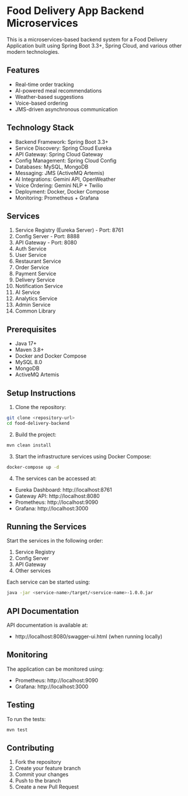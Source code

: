# Food Delivery App Backend Microservices

This is a microservices-based backend system for a Food Delivery Application built using Spring Boot 3.3+, Spring Cloud, and various other modern technologies.

## Features

- Real-time order tracking
- AI-powered meal recommendations
- Weather-based suggestions
- Voice-based ordering
- JMS-driven asynchronous communication

## Technology Stack

- Backend Framework: Spring Boot 3.3+
- Service Discovery: Spring Cloud Eureka
- API Gateway: Spring Cloud Gateway
- Config Management: Spring Cloud Config
- Databases: MySQL, MongoDB
- Messaging: JMS (ActiveMQ Artemis)
- AI Integrations: Gemini API, OpenWeather
- Voice Ordering: Gemini NLP + Twilio
- Deployment: Docker, Docker Compose
- Monitoring: Prometheus + Grafana

## Services

1. Service Registry (Eureka Server) - Port: 8761
2. Config Server - Port: 8888
3. API Gateway - Port: 8080
4. Auth Service
5. User Service
6. Restaurant Service
7. Order Service
8. Payment Service
9. Delivery Service
10. Notification Service
11. AI Service
12. Analytics Service
13. Admin Service
14. Common Library

## Prerequisites

- Java 17+
- Maven 3.8+
- Docker and Docker Compose
- MySQL 8.0
- MongoDB
- ActiveMQ Artemis

## Setup Instructions

1. Clone the repository:
```bash
git clone <repository-url>
cd food-delivery-backend
```

2. Build the project:
```bash
mvn clean install
```

3. Start the infrastructure services using Docker Compose:
```bash
docker-compose up -d
```

4. The services can be accessed at:
- Eureka Dashboard: http://localhost:8761
- Gateway API: http://localhost:8080
- Prometheus: http://localhost:9090
- Grafana: http://localhost:3000

## Running the Services

Start the services in the following order:

1. Service Registry
2. Config Server
3. API Gateway
4. Other services

Each service can be started using:
```bash
java -jar <service-name>/target/<service-name>-1.0.0.jar
```

## API Documentation

API documentation is available at:
- http://localhost:8080/swagger-ui.html (when running locally)

## Monitoring

The application can be monitored using:
- Prometheus: http://localhost:9090
- Grafana: http://localhost:3000

## Testing

To run the tests:
```bash
mvn test
```

## Contributing

1. Fork the repository
2. Create your feature branch
3. Commit your changes
4. Push to the branch
5. Create a new Pull Request
